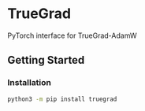 # TrueGrad

PyTorch interface for TrueGrad-AdamW

## Getting Started

### Installation

```BASH
python3 -m pip install truegrad
```
